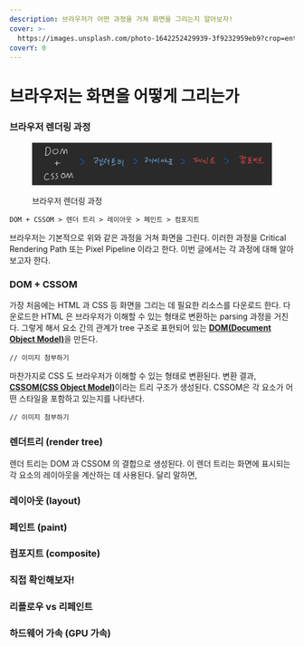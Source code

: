 ```yaml
---
description: 브라우저가 어떤 과정을 거쳐 화면을 그리는지 알아보자!
cover: >-
  https://images.unsplash.com/photo-1642252429939-3f9232959eb9?crop=entropy&cs=srgb&fm=jpg&ixid=M3wxOTcwMjR8MHwxfHNlYXJjaHw3fHxwYWludHxlbnwwfHx8fDE3MjE1NDE5MDV8MA&ixlib=rb-4.0.3&q=85
coverY: 0
---
```


# 브라우저는 화면을 어떻게 그리는가

### 브라우저 렌더링 과정

<figure><img src="../.gitbook/assets/image (3).png" alt=""><figcaption><p>브라우저 렌더링 과정</p></figcaption></figure>

`DOM + CSSOM > 렌더 트리 > 레이아웃 > 페인트 > 컴포지트`

브라우저는 기본적으로 위와 같은 과정을 거쳐 화면을 그린다. 이러한 과정을 Critical Rendering Path 또는 Pixel Pipeline 이라고 한다. 이번 글에서는 각 과정에 대해 알아보고자 한다.





### DOM + CSSOM

가장 처음에는 HTML 과 CSS 등 화면을 그리는 데 필요한 리소스를 다운로드 한다. 다운로드한 HTML 은 브라우저가 이해할 수 있는 형태로 변환하는 parsing 과정을 거친다. 그렇게 해서 요소 간의 관계가 tree 구조로 표현되어 있는 [**DOM(Document Object Model)**](https://developer.mozilla.org/ko/docs/Glossary/DOM)을 만든다.

```
// 이미지 첨부하기
```

마찬가지로 CSS 도 브라우저가 이해할 수 있는 형태로 변환된다. 변환 결과, [**CSSOM(CSS Object Model)**](https://developer.mozilla.org/ko/docs/Glossary/CSSOM)이라는 트리 구조가 생성된다. CSSOM은 각 요소가 어떤 스타일을 포함하고 있는지를 나타낸다.

```
// 이미지 첨부하기
```





### 렌더트리 (render tree)

렌더 트리는 DOM 과 CSSOM 의 결합으로 생성된다. 이 렌더 트리는 화면에 표시되는 각 요소의 레이아웃을 계산하는 데 사용된다. 달리 말하면,&#x20;





### 레이아웃 (layout)





### 페인트 (paint)





### 컴포지트 (composite)





### 직접 확인해보자!





### 리플로우 vs 리페인트





### 하드웨어 가속 (GPU 가속)



